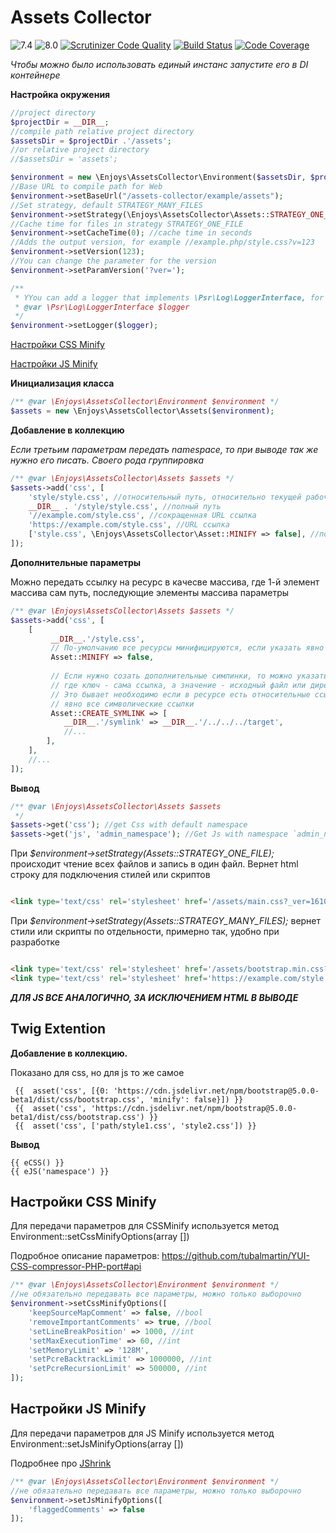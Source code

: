 # Assets Collector

![7.4](https://github.com/Enjoyzz/assets-collector/workflows/7.4/badge.svg?branch=master)
![8.0](https://github.com/Enjoyzz/assets-collector/workflows/8.0/badge.svg)
[![Scrutinizer Code Quality](https://scrutinizer-ci.com/g/Enjoyzz/assets-collector/badges/quality-score.png?b=master)](https://scrutinizer-ci.com/g/Enjoyzz/assets-collector/?branch=master)
[![Build Status](https://scrutinizer-ci.com/g/Enjoyzz/assets-collector/badges/build.png?b=master)](https://scrutinizer-ci.com/g/Enjoyzz/assets-collector/build-status/master)
[![Code Coverage](https://scrutinizer-ci.com/g/Enjoyzz/assets-collector/badges/coverage.png?b=master)](https://scrutinizer-ci.com/g/Enjoyzz/assets-collector/?branch=master)

*Чтобы можно было использовать единый инстанс запустите его в DI контейнере*

**Настройка окружения**

```php
//project directory
$projectDir = __DIR__;
//compile path relative project directory
$assetsDir = $projectDir .'/assets'; 
//or relative project directory
//$assetsDir = 'assets';

$environment = new \Enjoys\AssetsCollector\Environment($assetsDir, $projectDir); 
//Base URL to compile path for Web
$environment->setBaseUrl("/assets-collector/example/assets"); 
//Set strategy, default STRATEGY_MANY_FILES
$environment->setStrategy(\Enjoys\AssetsCollector\Assets::STRATEGY_ONE_FILE); //Assets::STRATEGY_MANY_FILES
//Cache time for files in strategy STRATEGY_ONE_FILE
$environment->setCacheTime(0); //cache time in seconds
//Adds the output version, for example //example.php/style.css?v=123 
$environment->setVersion(123);
//You can change the parameter for the version
$environment->setParamVersion('?ver=');

/** 
 * YYou can add a logger that implements \Psr\Log\LoggerInterface, for example, Monolog
 * @var \Psr\Log\LoggerInterface $logger 
 */
$environment->setLogger($logger);
```

[Настройки CSS Minify](#options_cssminify)

[Настройки JS Minify](#options_jsminify)

**Инициализация класса**

```php
/** @var \Enjoys\AssetsCollector\Environment $environment */
$assets = new \Enjoys\AssetsCollector\Assets($environment);
```

**Добавление в коллекцию**

*Если третьим параметрам передать namespace, то при выводе так же нужно его писать. Своего рода группировка*

```php
/** @var \Enjoys\AssetsCollector\Assets $assets */
$assets->add('css', [
    'style/style.css', //относительный путь, относительно текущей рабочей директории
    __DIR__ . '/style/style.css', //полный путь
    '//example.com/style.css', //сокращенная URL ссылка
    'https://example.com/style.css', //URL ссылка
    ['style.css', \Enjoys\AssetsCollector\Asset::MINIFY => false], //попускает минификацию конкретного файла
]);
```

**Дополнительные параметры**

Можно передать ссылку на ресурс в качесве массива, где 1-й элемент массива сам путь, последующие элементы массива
параметры

```php
/** @var \Enjoys\AssetsCollector\Assets $assets */
$assets->add('css', [
    [
         __DIR__.'/style.css',
         // По-умолчанию все ресурсы минифицируются, если указать явно false, этот ресур пропустит минификацию
         Asset::MINIFY => false,
         
         // Если нужно созать дополнительные симлинки, то можно указать их в этом параметре, в качества миссива,
         // где ключ - сама ссылка, а значение - исходный файл или директория (цель)
         // Это бывает необходимо если в ресурсе есть относительные ссылки, и чтобы был к ним доступ нужно прописать
         // явно все символические ссылки
         Asset::CREATE_SYMLINK => [
            __DIR__.'/symlink' => __DIR__.'/../../../target',
            //...
        ],          
    ],
    //...
]);
```

**Вывод**

```php
/** @var \Enjoys\AssetsCollector\Assets $assets 
 */
$assets->get('css'); //get Css with default namespace
$assets->get('js', 'admin_namespace'); //Get Js with namespace `admin_namespace`
```

При *$environment->setStrategy(Assets::STRATEGY_ONE_FILE);* происходит чтение всех файлов и запись в один файл. Вернет
html строку для подключения стилей или скриптов

```html

<link type='text/css' rel='stylesheet' href='/assets/main.css?_ver=1610822303'/>
```

При *$environment->setStrategy(Assets::STRATEGY_MANY_FILES);* вернет стили или скрипты по отдельности, примерно так,
удобно при разработке

```html

<link type='text/css' rel='stylesheet' href='/assets/bootstrap.min.css?_ver=1610822303'/>
<link type='text/css' rel='stylesheet' href='https://example.com/style.css?_ver=1610822303'/>
```

***ДЛЯ JS ВСЕ АНАЛОГИЧНО, ЗА ИСКЛЮЧЕНИЕМ HTML В ВЫВОДЕ***

## Twig Extention

**Добавление в коллекцию.**

Показано для css, но для js то же самое

```twig
 {{  asset('css', [{0: 'https://cdn.jsdelivr.net/npm/bootstrap@5.0.0-beta1/dist/css/bootstrap.css', 'minify': false}]) }}
 {{  asset('css', 'https://cdn.jsdelivr.net/npm/bootstrap@5.0.0-beta1/dist/css/bootstrap.css') }}
 {{  asset('css', ['path/style1.css', 'style2.css']) }}
```

**Вывод**

```twig
{{ eCSS() }}
{{ eJS('namespace') }}
```

<a id="options_cssminify"></a>

## Настройки CSS Minify

Для передачи параметров для CSSMinify используется метод Environment::setCssMinifyOptions(array [])

Подробное описание параметров: https://github.com/tubalmartin/YUI-CSS-compressor-PHP-port#api

```php
/** @var \Enjoys\AssetsCollector\Environment $environment */
//не обязательно передавать все параметры, можно только выборочно 
$environment->setCssMinifyOptions([
    'keepSourceMapComment' => false, //bool
    'removeImportantComments' => true, //bool
    'setLineBreakPosition' => 1000, //int
    'setMaxExecutionTime' => 60, //int
    'setMemoryLimit' => '128M',
    'setPcreBacktrackLimit' => 1000000, //int
    'setPcreRecursionLimit' => 500000, //int
]);
```

<a id="options_jsminify"></a>

## Настройки JS Minify

Для передачи параметров для JS Minify используется метод Environment::setJsMinifyOptions(array [])

Подробнее про [JShrink](https://github.com/tedious/JShrink)

```php
/** @var \Enjoys\AssetsCollector\Environment $environment */
//не обязательно передавать все параметры, можно только выборочно 
$environment->setJsMinifyOptions([
    'flaggedComments' => false
]);
```
